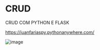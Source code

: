 <h1>CRUD</h1>

CRUD COM PYTHON E FLASK

https://juanfariaspy.pythonanywhere.com/

![image](https://user-images.githubusercontent.com/49367122/86965991-c24a3e00-c13e-11ea-91ee-6db3922d360e.png)
